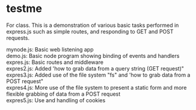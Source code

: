 # testme
For class.
This is a demonstration of various basic tasks performed in express.js 
such as simple routes, and responding to GET and POST requests.
<p></p>
mynode.js: Basic web listening app
<br>
demo.js:  Basic node program showing binding of events and handlers
<br>
expres.js:  Basic routes and middleware
<br>
expres2.js:  Added 'how to grab data from a query string (GET request)"
<br>
expres3.js:  Added use of the file system "fs" and 'how to grab data from a POST request"
<br>
expres4.js:  More use of the file system to present a static form and more flexible grabbing of data from a POST request
<br>
expres5.js:  Use and handling of cookies
<br>
